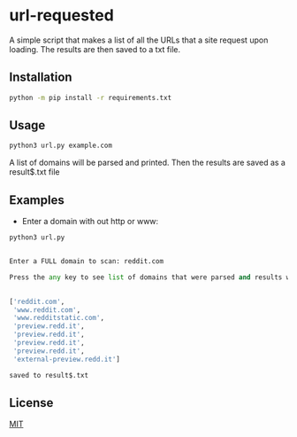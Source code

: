 # url-requested

A simple script that makes a list of all the URLs that a site request upon loading. The results are then saved to a txt file.

## Installation


```bash
python -m pip install -r requirements.txt
```
## Usage

```python
python3 url.py example.com
```
A list of domains will be parsed and printed. Then the results are saved as a result$.txt file
## Examples

* Enter a domain with out http or www:

```python
python3 url.py


Enter a FULL domain to scan: reddit.com

Press the any key to see list of domains that were parsed and results will be saved to result$.txt 
 

['reddit.com',
 'www.reddit.com',
 'www.redditstatic.com',
 'preview.redd.it',
 'preview.redd.it',
 'preview.redd.it',
 'preview.redd.it',
 'external-preview.redd.it']

saved to result$.txt

 ```
## License
[MIT](https://choosealicense.com/licenses/mit/)

